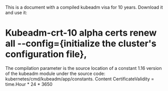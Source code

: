 This is a document with a compiled kubeadm visa for 10 years.
Download it and use it:
# Kubeadm-crt-10 alpha certs renew all --config={initialize the cluster's configuration file},
The compilation parameter is the source location of a constant 1.16 version of the kubeadm module under the source code: kubernetes/cmd/kubeadm/app/constants. 
Content CertificateValidity = time.Hour * 24 * 3650
